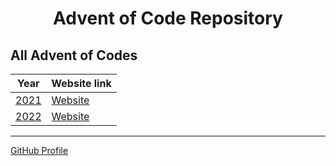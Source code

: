 <!-- GitHub doesn´t understand css text-align:center :( -->
<h1 align="center">Advent of Code Repository</h1>

## All Advent of Codes
| Year               | Website link                             |
|--------------------|------------------------------------------|
| [2021](./AOC_2021) | [Website](https://adventofcode.com/2021) |
| [2022](./AOC_2022) | [Website](https://adventofcode.com/2022) |

---

<a href="https://github.com/Gozrid">GitHub Profile</a>
